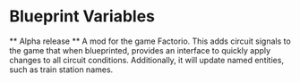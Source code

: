 # Blueprint Variables
** Alpha release **
A mod for the game Factorio.
This adds circuit signals to the game that when blueprinted, provides an interface to quickly apply changes to all circuit conditions.
Additionally, it will update named entities, such as train station names.